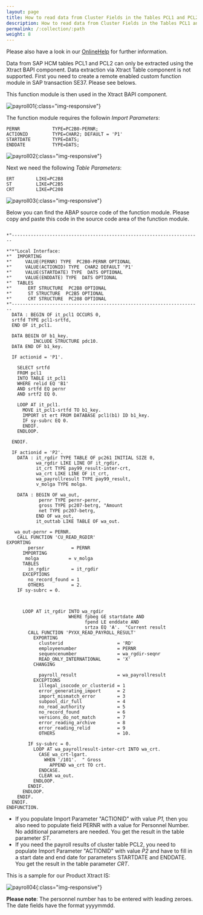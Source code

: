 ```yaml
---
layout: page
title: How to read data from Cluster Fields in the Tables PCL1 and PCL2 (Payroll)
description: How to read data from Cluster Fields in the Tables PCL1 and PCL2 (Payroll)
permalink: /:collection/:path
weight: 8
---
```


Please also have a look in our [OnlineHelp](https://help.theobald-software.com/en/) for further information.

Data from SAP HCM tables PCL1 and PCL2 can only be extracted using the Xtract BAPI component. Data extraction via Xtract Table component is not supported.
First you need to create a remote enabled custom function module in SAP transaction SE37. Please see belows.

This function module is then used in the Xtract BAPI component.


![payroll01](/img/contents/payroll01.png){:class="img-responsive"}

The function module requires the followin *Import Parameters*:

```
PERNR            TYPE=PC2B0-PERNR;
ACTIONID         TYPE=CHAR2; DEFAULT = 'P1'
STARTDATE        TYPE=DATS;
ENDDATE          TYPE=DATS;
```


![payroll02](/img/contents/payroll02.png){:class="img-responsive"}


Next we need the following *Table Parameters*:

```
ERT        LIKE=PC2B8
ST         LIKE=PC2B5
CRT        LIKE=PC208
```



![payroll03](/img/contents/payroll03.png){:class="img-responsive"}


Below you can find the ABAP source code of the function module. Please copy and paste this code in the source code area of the function module.

```FUNCTION Z_HR_CLUSTER_READ.

*"----------------------------------------------------------------------

*"*"Local Interface:
*"  IMPORTING
*"     VALUE(PERNR) TYPE  PC2B0-PERNR OPTIONAL
*"     VALUE(ACTIONID) TYPE  CHAR2 DEFAULT 'P1'
*"     VALUE(STARTDATE) TYPE  DATS OPTIONAL
*"     VALUE(ENDDATE) TYPE  DATS OPTIONAL
*"  TABLES
*"      ERT STRUCTURE  PC2B8 OPTIONAL
*"      ST STRUCTURE  PC2B5 OPTIONAL
*"      CRT STRUCTURE  PC208 OPTIONAL
*"----------------------------------------------------------------------
  DATA : BEGIN OF it_pcl1 OCCURS 0,
  srtfd TYPE pcl1-srtfd,
  END OF it_pcl1.

  DATA BEGIN OF b1_key.
          INCLUDE STRUCTURE pdc10.
  DATA END OF b1_key.

  IF actionid = 'P1'.

    SELECT srtfd
    FROM pcl1
    INTO TABLE it_pcl1
    WHERE relid EQ 'B1'
    AND srtfd EQ pernr
    AND srtf2 EQ 0.

    LOOP AT it_pcl1.
      MOVE it_pcl1-srtfd TO b1_key.
      IMPORT st ert FROM DATABASE pcl1(b1) ID b1_key.
      IF sy-subrc EQ 0.
      ENDIF.
    ENDLOOP.

  ENDIF.

  IF actionid = 'P2'.
    DATA : it_rgdir TYPE TABLE OF pc261 INITIAL SIZE 0,
           wa_rgdir LIKE LINE OF it_rgdir,
           it_crt TYPE pay99_result-inter-crt,
           wa_crt LIKE LINE OF it_crt,
           wa_payrollresult TYPE pay99_result,
           v_molga TYPE molga.

    DATA : BEGIN OF wa_out,
            pernr TYPE pernr-pernr,
            gross TYPE pc207-betrg, "Amount
            net TYPE pc207-betrg,
           END OF wa_out,
           it_outtab LIKE TABLE OF wa_out.

   wa_out-pernr = PERNR.
    CALL FUNCTION 'CU_READ_RGDIR'
EXPORTING
        persnr          = PERNR
      IMPORTING
       molga           = v_molga
      TABLES
        in_rgdir        = it_rgdir
      EXCEPTIONS
        no_record_found = 1
        OTHERS          = 2.
    IF sy-subrc = 0.



      LOOP AT it_rgdir INTO wa_rgdir
                       WHERE fpbeg GE startdate AND
                             fpend LE enddate AND
                             srtza EQ 'A'.  "Current result
        CALL FUNCTION 'PYXX_READ_PAYROLL_RESULT'
          EXPORTING
            clusterid                    = 'RD'
            employeenumber               = PERNR
            sequencenumber               = wa_rgdir-seqnr
            READ_ONLY_INTERNATIONAL      = 'X'
          CHANGING

            payroll_result               = wa_payrollresult
          EXCEPTIONS
            illegal_isocode_or_clusterid = 1
            error_generating_import      = 2
            import_mismatch_error        = 3
            subpool_dir_full             = 4
            no_read_authority            = 5
            no_record_found              = 6
            versions_do_not_match        = 7
            error_reading_archive        = 8
            error_reading_relid          = 9
            OTHERS                       = 10.

        IF sy-subrc = 0.
          LOOP AT wa_payrollresult-inter-crt INTO wa_crt.
            CASE wa_crt-lgart.
              WHEN '/101'.  " Gross
                APPEND wa_crt TO crt.
            ENDCASE.
            CLEAR wa_out.
          ENDLOOP.
        ENDIF.
      ENDLOOP.
    ENDIF.
  ENDIF.
ENDFUNCTION.
```

- If you populate Import Parameter "ACTIONID" with value *P1*, then you also need to populate field PERNR with a value for Personnel Number. No additional parameters are needed. You get the result in the table parameter *ST*.
- If you need the payroll results of cluster table PCL2, you need to  populate Import Parameter "ACTIONID" with value *P2* and have to fill in a start date and end date for parameters STARTDATE and ENDDATE. You get the result in the table parameter *CRT*.

This is a sample for our Product Xtract IS:

![payroll04](/img/contents/payroll04.png){:class="img-responsive"}

**Please note**: The personnel number has to be entered with leading zeroes. The date fields have the format yyyymmdd.
